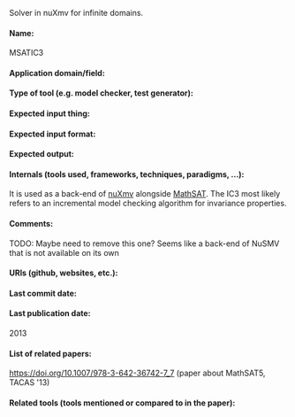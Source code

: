 Solver in nuXmv for infinite domains.

#### Name:
MSATIC3

#### Application domain/field:

#### Type of tool (e.g. model checker, test generator):

#### Expected input thing:

#### Expected input format:

#### Expected output:

#### Internals (tools used, frameworks, techniques, paradigms, ...):
It is used as a back-end of [nuXmv](nuXmv.md) alongside [MathSAT](MathSAT.md).
The IC3 most likely refers to an incremental model checking algorithm  for invariance properties.

#### Comments:
TODO: Maybe need to remove this one? Seems like a back-end of NuSMV that is not available on its own

#### URIs (github, websites, etc.):

#### Last commit date:

#### Last publication date:
2013

#### List of related papers:
https://doi.org/10.1007/978-3-642-36742-7_7 (paper about MathSAT5, TACAS '13)

#### Related tools (tools mentioned or compared to in the paper):